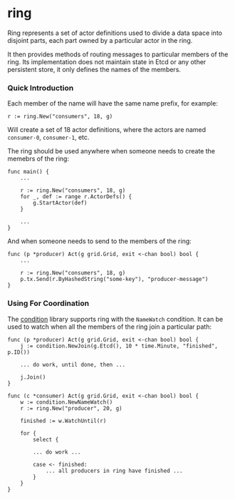 ring
====

Ring represents a set of actor definitions used to divide a data
space into disjoint parts, each part owned by a particular actor
in the ring.

It then provides methods of routing messages to particular 
members of the ring. Its implementation does not maintain
state in Etcd or any other persistent store, it only defines
the names of the members.

### Quick Introduction

Each member of the name will have the same name prefix, for example:

    r := ring.New("consumers", 18, g)

Will create a set of 18 actor definitions, where the actors are
named `consumer-0`, `consumer-1`, etc.

The ring should be used anywhere when someone needs to create the
memebrs of the ring:

    func main() {
    	...

    	r := ring.New("consumers", 18, g)
    	for _, def := range r.ActorDefs() {
    		g.StartActor(def)
    	}

    	...
    }

And when someone needs to send to the members of the ring:

    func (p *producer) Act(g grid.Grid, exit <-chan bool) bool {
    	...

    	r := ring.New("consumers", 18, g)
    	p.tx.Send(r.ByHashedString("some-key"), "producer-message")
    }

### Using For Coordination

The [condition](../condition/) library supports ring with the `NameWatch`
condition. It can be used to watch when all the members of the ring join
a particular path:

    func (p *producer) Act(g grid.Grid, exit <-chan bool) bool {
    	j := condition.NewJoin(g.Etcd(), 10 * time.Minute, "finished", p.ID())
    	
    	... do work, until done, then ...

    	j.Join()
    }

    func (c *consumer) Act(g grid.Grid, exit <-chan bool) bool {
    	w := condition.NewNameWatch()
    	r := ring.New("producer", 20, g)

    	finished := w.WatchUntil(r)

    	for {
    		select {

    		... do work ...

    		case <- finished:
    			... all producers in ring have finished ...
    		}
    	}
    }